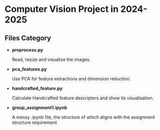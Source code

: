 # Computer Vision Project in 2024-2025

## Files Category
- **preprocess.py**

  
  Read, resize and visualize the images.

- **pca_features.py**

  
  Use PCA for feature extractions and dimension reduction.

- **handcrafted_feature.py**

  
  Calculate Handcrafted feature descriptors and show its visualisation.
  
  
- **group_assignment1.ipynb**

  
  A messy .ipynb file, the structure of which aligns with the assignment structure requirement
